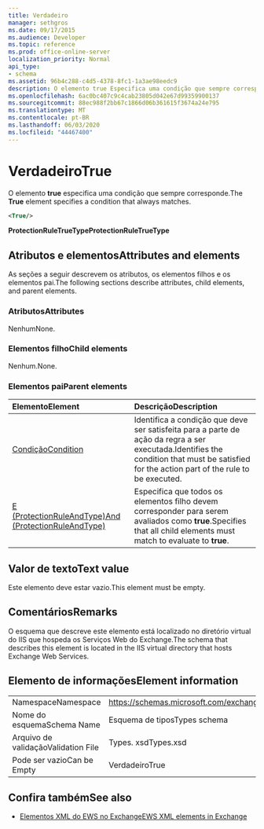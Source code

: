 ```yaml
---
title: Verdadeiro
manager: sethgros
ms.date: 09/17/2015
ms.audience: Developer
ms.topic: reference
ms.prod: office-online-server
localization_priority: Normal
api_type:
- schema
ms.assetid: 96b4c288-c4d5-4378-8fc1-1a3ae98eedc9
description: O elemento true Especifica uma condição que sempre corresponde.
ms.openlocfilehash: 6ac0bc407c9c4cab23805d042e67d99359900137
ms.sourcegitcommit: 88ec988f2bb67c1866d06b361615f3674a24e795
ms.translationtype: MT
ms.contentlocale: pt-BR
ms.lasthandoff: 06/03/2020
ms.locfileid: "44467400"
---
```

# <a name="true"></a><span data-ttu-id="3bf10-103">Verdadeiro</span><span class="sxs-lookup"><span data-stu-id="3bf10-103">True</span></span>

<span data-ttu-id="3bf10-104">O elemento **true** especifica uma condição que sempre corresponde.</span><span class="sxs-lookup"><span data-stu-id="3bf10-104">The **True** element specifies a condition that always matches.</span></span> 
  
```xml
<True/>
```

<span data-ttu-id="3bf10-105">**ProtectionRuleTrueType**</span><span class="sxs-lookup"><span data-stu-id="3bf10-105">**ProtectionRuleTrueType**</span></span>

## <a name="attributes-and-elements"></a><span data-ttu-id="3bf10-106">Atributos e elementos</span><span class="sxs-lookup"><span data-stu-id="3bf10-106">Attributes and elements</span></span>

<span data-ttu-id="3bf10-107">As seções a seguir descrevem os atributos, os elementos filhos e os elementos pai.</span><span class="sxs-lookup"><span data-stu-id="3bf10-107">The following sections describe attributes, child elements, and parent elements.</span></span>
  
### <a name="attributes"></a><span data-ttu-id="3bf10-108">Atributos</span><span class="sxs-lookup"><span data-stu-id="3bf10-108">Attributes</span></span>

<span data-ttu-id="3bf10-109">Nenhum</span><span class="sxs-lookup"><span data-stu-id="3bf10-109">None.</span></span>
  
### <a name="child-elements"></a><span data-ttu-id="3bf10-110">Elementos filho</span><span class="sxs-lookup"><span data-stu-id="3bf10-110">Child elements</span></span>

<span data-ttu-id="3bf10-111">Nenhum.</span><span class="sxs-lookup"><span data-stu-id="3bf10-111">None.</span></span>
  
### <a name="parent-elements"></a><span data-ttu-id="3bf10-112">Elementos pai</span><span class="sxs-lookup"><span data-stu-id="3bf10-112">Parent elements</span></span>

|<span data-ttu-id="3bf10-113">**Elemento**</span><span class="sxs-lookup"><span data-stu-id="3bf10-113">**Element**</span></span>|<span data-ttu-id="3bf10-114">**Descrição**</span><span class="sxs-lookup"><span data-stu-id="3bf10-114">**Description**</span></span>|
|:-----|:-----|
|[<span data-ttu-id="3bf10-115">Condição</span><span class="sxs-lookup"><span data-stu-id="3bf10-115">Condition</span></span>](condition.md) <br/> |<span data-ttu-id="3bf10-116">Identifica a condição que deve ser satisfeita para a parte de ação da regra a ser executada.</span><span class="sxs-lookup"><span data-stu-id="3bf10-116">Identifies the condition that must be satisfied for the action part of the rule to be executed.</span></span>  <br/> |
|[<span data-ttu-id="3bf10-117">E (ProtectionRuleAndType)</span><span class="sxs-lookup"><span data-stu-id="3bf10-117">And (ProtectionRuleAndType)</span></span>](and-protectionruleandtype.md) <br/> |<span data-ttu-id="3bf10-118">Especifica que todos os elementos filho devem corresponder para serem avaliados como **true**.</span><span class="sxs-lookup"><span data-stu-id="3bf10-118">Specifies that all child elements must match to evaluate to **true**.</span></span>  <br/> |
   
## <a name="text-value"></a><span data-ttu-id="3bf10-119">Valor de texto</span><span class="sxs-lookup"><span data-stu-id="3bf10-119">Text value</span></span>

<span data-ttu-id="3bf10-120">Este elemento deve estar vazio.</span><span class="sxs-lookup"><span data-stu-id="3bf10-120">This element must be empty.</span></span>
  
## <a name="remarks"></a><span data-ttu-id="3bf10-121">Comentários</span><span class="sxs-lookup"><span data-stu-id="3bf10-121">Remarks</span></span>

<span data-ttu-id="3bf10-122">O esquema que descreve este elemento está localizado no diretório virtual do IIS que hospeda os Serviços Web do Exchange.</span><span class="sxs-lookup"><span data-stu-id="3bf10-122">The schema that describes this element is located in the IIS virtual directory that hosts Exchange Web Services.</span></span>
  
## <a name="element-information"></a><span data-ttu-id="3bf10-123">Elemento de informações</span><span class="sxs-lookup"><span data-stu-id="3bf10-123">Element information</span></span>

|||
|:-----|:-----|
|<span data-ttu-id="3bf10-124">Namespace</span><span class="sxs-lookup"><span data-stu-id="3bf10-124">Namespace</span></span>  <br/> |https://schemas.microsoft.com/exchange/services/2006/types  <br/> |
|<span data-ttu-id="3bf10-125">Nome do esquema</span><span class="sxs-lookup"><span data-stu-id="3bf10-125">Schema Name</span></span>  <br/> |<span data-ttu-id="3bf10-126">Esquema de tipos</span><span class="sxs-lookup"><span data-stu-id="3bf10-126">Types schema</span></span>  <br/> |
|<span data-ttu-id="3bf10-127">Arquivo de validação</span><span class="sxs-lookup"><span data-stu-id="3bf10-127">Validation File</span></span>  <br/> |<span data-ttu-id="3bf10-128">Types. xsd</span><span class="sxs-lookup"><span data-stu-id="3bf10-128">Types.xsd</span></span>  <br/> |
|<span data-ttu-id="3bf10-129">Pode ser vazio</span><span class="sxs-lookup"><span data-stu-id="3bf10-129">Can be Empty</span></span>  <br/> |<span data-ttu-id="3bf10-130">Verdadeiro</span><span class="sxs-lookup"><span data-stu-id="3bf10-130">True</span></span>  <br/> |
   
## <a name="see-also"></a><span data-ttu-id="3bf10-131">Confira também</span><span class="sxs-lookup"><span data-stu-id="3bf10-131">See also</span></span>

- [<span data-ttu-id="3bf10-132">Elementos XML do EWS no Exchange</span><span class="sxs-lookup"><span data-stu-id="3bf10-132">EWS XML elements in Exchange</span></span>](ews-xml-elements-in-exchange.md)

